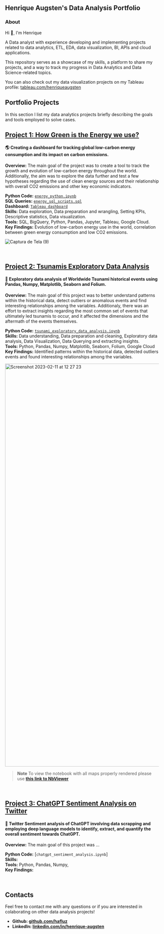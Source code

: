 ## Henrique Augsten's Data Analysis Portfolio

### About
Hi 👋, I'm Henrique

A Data analyst with experience developing and implementing projects related to data analytics, ETL, EDA, data visualization, BI, APIs and cloud applications.

This repository serves as a showcase of my skills, a platform to share my projects, and a way to track my progress in Data Analytics and Data Science-related topics.

You can also check out my data visualization projects on my Tableau profile: [tableau.com/henriqueaugsten](https://public.tableau.com/app/profile/henriqueaugsten)


## Portfolio Projects

In this section I list my data analytics projects briefly describing the goals and tools employed to solve cases.

## **[Project 1: How Green is the Energy we use?](https://github.com/hafluz/energy_data)**
#### 🌎 Creating a dashboard for tracking global low-carbon energy consumption and its impact on carbon emissions.

**Overview:**
The main goal of the project was to create a tool to track the growth and evolution of low-carbon energy throughout the world. Additionally, the aim was to explore the data further and test a few hypotheses regarding the use of clean energy sources and their relationship with overall CO2 emissions and other key economic indicators.

**Python Code:** [`energy_python.ipynb`](https://github.com/hafluz/energy_data/blob/main/energy_python.ipynb)   
**SQL Queries:** [`energy_sql_scripts.sql`](https://github.com/hafluz/energy_data/blob/main/energy_sql_scripts.sql)    
**Dashboard:** [`Tableau dashboard`](https://public.tableau.com/views/GlobalEnergyConsumptionDashboard/HOWGREENISTHEENERGYWEUSE?:language=pt-BR&publish=yes&:display_count=n&:origin=viz_share_link)  
**Skills:** Data exploration, Data preparation and wrangling, Setting KPIs, Descriptive statistics, Data visualization.  
**Tools:** SQL, BigQuery, Python, Pandas, Jupyter, Tableau, Google Cloud.  
**Key Findings:** Evolution of low-carbon energy use in the world, correlation between green energy consumption and low CO2 emissions.

![Captura de Tela (9)](https://user-images.githubusercontent.com/122936255/215545006-45224a36-7173-4e34-978f-217180bcca6f.png)

<br/>

## **[Project 2: Tsunamis Exploratory Data Analysis](https://github.com/hafluz/tsunami_exploratory)**
#### 🌊 Exploratory data analysis of Worldwide Tsunami historical events using Pandas, Numpy, Matplotlib, Seaborn and Folium.

**Overview:**
The main goal of this project was to better understand patterns within the historical data, detect outliers or anomalous events and find interesting relationships among the variables. Additionaly, there was an effort to extract insights regarding the most common set of events that ultimately led tsunamis to occur, and it affected the dimensions and the aftermath of the events themselves.

**Python Code:** [`tsunami_exploratory_data_analysis.ipynb`](https://github.com/hafluz/tsunami_exploratory/blob/main/Project_2_Tsunami_Exploratory_Data_Analysis_v2.ipynb)    
**Skills:** Data understanding, Data preparation and cleaning, Exploratory data analysis, Data Visualization, Data Querying and extracting insights.  
**Tools:** Python, Pandas, Numpy, Matplotlib, Seaborn, Folium, Google Cloud  
**Key Findings:** Identified patterns within the historical data, detected outliers events and found interesting relationships among the variables.

<img width="1317" alt="Screenshot 2023-02-11 at 12 27 23" src="https://user-images.githubusercontent.com/122936255/218266767-0c348863-e6d9-4bdf-a534-9b36b17ab2a9.png">

> **Note**  To view the notebook with all maps properly rendered please use **[this link to NbViewer](https://nbviewer.org/github/hafluz/tsunami_exploratory/blob/main/Project_2_Tsunami_Exploratory_Data_Analysis_v2.ipynb)**

<br/>

## **[Project 3: ChatGPT Sentiment Analysis on Twitter](https://github.com/hafluz/sentiment_analysis)**
#### 💬 Twitter Sentiment analysis of ChatGPT involving data scrapping and employing deep language models to identify, extract, and quantify the overall sentiment towards ChatGPT.

**Overview:**
The main goal of this project was ...

**Python Code:** [`chatgpt_sentiment_analysis.ipynb`]  
**Skills:**    
**Tools:** Python, Pandas, Numpy,     
**Key Findings:**   


<br/>


## Contacts
Feel free to contact me with any questions or if you are interested in colaborating on other data analysis projects!

* **Github: [github.com/hafluz](https://github.com/hafluz)**
* **LinkedIn: [linkedin.com/in/henrique-augsten](https://www.linkedin.com/in/henrique-augsten)**
